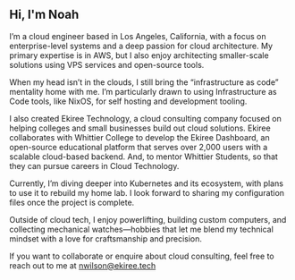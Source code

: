 ## Hi, I'm Noah

I’m a cloud engineer based in Los Angeles, California, with a focus on enterprise-level systems and a deep passion for cloud architecture. My primary expertise is in AWS, but I also enjoy architecting smaller-scale solutions using VPS services and open-source tools.

When my head isn’t in the clouds, I still bring the “infrastructure as code” mentality home with me. I’m particularly drawn to using Infrastructure as Code tools, like NixOS, for self hosting and development tooling.

I also created Ekiree Technology, a cloud consulting company focused on helping colleges and small businesses build out cloud solutions. Ekiree collaborates with Whittier College to develop the Ekiree Dashboard, an open-source educational platform that serves over 2,000 users with a scalable cloud-based backend. And, to mentor Whittier Students, so that they can pursue careers in Cloud Technology.

Currently, I’m diving deeper into Kubernetes and its ecosystem, with plans to use it to rebuild my home lab. I look forward to sharing my configuration files once the project is complete.

Outside of cloud tech, I enjoy powerlifting, building custom computers, and collecting mechanical watches—hobbies that let me blend my technical mindset with a love for craftsmanship and precision.

If you want to collaborate or enquire about cloud consulting, feel free to reach out to me at nwilson@ekiree.tech

